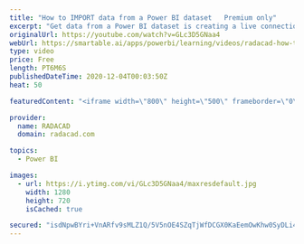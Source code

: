 ```yaml
---
title: "How to IMPORT data from a Power BI dataset   Premium only"
excerpt: "Get data from a Power BI dataset is creating a live connection, which is the recommended way because you will get the entire model. However, sometimes you want to import the data from the model so that you can add other things to it (like another data source). The ability to have a composite model over"
originalUrl: https://youtube.com/watch?v=GLc3D5GNaa4
webUrl: https://smartable.ai/apps/powerbi/learning/videos/radacad-how-to-import-data-from-a-power-bi-dataset-premium-only/
type: video
price: Free
length: PT6M6S
publishedDateTime: 2020-12-04T00:03:50Z
heat: 50

featuredContent: "<iframe width=\"800\" height=\"500\" frameborder=\"0\" src=\"https://www.youtube.com/embed/GLc3D5GNaa4\" allow=\"accelerometer; autoplay; encrypted-media; gyroscope; picture-in-picture\" allowfullscreen></iframe>"

provider:
  name: RADACAD
  domain: radacad.com

topics:
  - Power BI

images:
  - url: https://i.ytimg.com/vi/GLc3D5GNaa4/maxresdefault.jpg
    width: 1280
    height: 720
    isCached: true

secured: "isdNpwBYri+VnARfv9sMLZ1Q/5V5nOE4SZqTjWfDCGX0KaEemOwKhw0SyDLi48Vz5m99WWbZ42eFW+bNZyMYKseMX/uoIPqODQMNyshdmXaK9+zN1ZfGjT3LmM4iyN8ZCjxbarM5YFXck3fInR1cudpLtaNgUTNQD4FshK48O3Xs20x/ID/sAYCTV9xxDmTJBB3lQDR8wQrqQYkCXl+SktpfWKvhrb6NviS4nC0Kl8L5QmriWy6B9RyZnyValaG7wqRktkSBFks+3AJ+ljR2k5ih952wrMPQA3W0zK1f833y0JEu0IyvktS7W0u0duXAFDsORPdZ0YCljZKCKRivy8bYxXzx9286v5Bdpmw4CtpHtvXOq5e9uxDuJxM5vTdieFz65WqPew/k5LTm4A92CF8f6PiBys3hIVL5/SdW5VM=;QogWi4ItnRpZcjKHarmFwg=="
---
```


